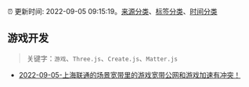 :alarm_clock: 更新时间: 2022-09-05 09:15:19。[来源分类](../README.md)、[标签分类](../TAGS.md)、[时间分类](../TIMELINE.md)

## 游戏开发


> 关键字：`游戏`、`Three.js`、`Create.js`、`Matter.js`



- [2022-09-05-上海联通的场景宽带里的游戏宽带公网和游戏加速有冲突！](https://www.v2ex.com/t/877834) 